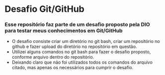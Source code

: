 # Desafio Git/GitHub

### Esse repositório faz parte de um desafio proposto pela DIO para testar meus conhecimentos em Git/GitHub

* O desafio consiste criar um diretório no git bash, criar um repositório no github e fazer upload do diretório no repositório em questão.
* Utilizei alguns comandos no git bash para fazer o desafio proposto, conforme arquivo dentro do repositório.
* Deixando claro que não foi utilizados todos os comandos do arquivo citado, mas apenas os necessários para cumprir o desafio.